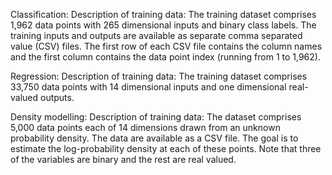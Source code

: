 Classification:
Description of training data: The training dataset comprises 1,962 data points with 265
dimensional inputs and binary class labels. The training inputs and outputs are available as
separate comma separated value (CSV) files. The first row of each CSV file contains the column
names and the first column contains the data point index (running from 1 to 1,962). 

Regression:
Description of training data: The training dataset comprises 33,750 data points with 14
dimensional inputs and one dimensional real-valued outputs.

Density modelling:
Description of training data: The dataset comprises 5,000 data points each of 14 dimensions
drawn from an unknown probability density. The data are available as a CSV file. The goal is
to estimate the log-probability density at each of these points. Note that three of the variables
are binary and the rest are real valued.